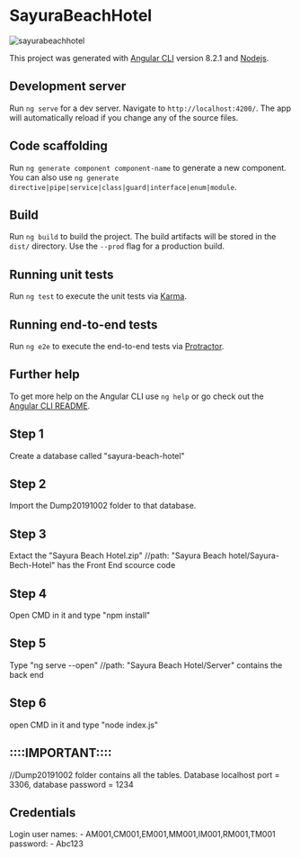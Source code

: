 # SayuraBeachHotel

![sayurabeachhotel](https://user-images.githubusercontent.com/61576355/82745826-41a9cb00-9da6-11ea-8f1c-c8a9ea42c67f.png)

This project was generated with [Angular CLI](https://github.com/angular/angular-cli) version 8.2.1 and [Nodejs](https://github.com/nodejs).

## Development server

Run `ng serve` for a dev server. Navigate to `http://localhost:4200/`. The app will automatically reload if you change any of the source files.

## Code scaffolding

Run `ng generate component component-name` to generate a new component. You can also use `ng generate directive|pipe|service|class|guard|interface|enum|module`.

## Build

Run `ng build` to build the project. The build artifacts will be stored in the `dist/` directory. Use the `--prod` flag for a production build.

## Running unit tests

Run `ng test` to execute the unit tests via [Karma](https://karma-runner.github.io).

## Running end-to-end tests

Run `ng e2e` to execute the end-to-end tests via [Protractor](http://www.protractortest.org/).

## Further help

To get more help on the Angular CLI use `ng help` or go check out the [Angular CLI README](https://github.com/angular/angular-cli/blob/master/README.md).

## Step 1
Create a database called "sayura-beach-hotel"

## Step 2
Import the Dump20191002 folder to that database.

## Step 3
Extact the "Sayura Beach Hotel.zip"
//path: "Sayura Beach hotel/Sayura-Bech-Hotel" has the Front End scource code

## Step 4
Open CMD in it and type "npm install"

## Step 5
Type "ng serve --open"
//path: "Sayura Beach Hotel/Server" contains the back end

## Step 6
open CMD in it and type "node index.js"

## ::::IMPORTANT::::
//Dump20191002 folder contains all the tables.
Database localhost port = 3306,
database password = 1234

## Credentials
Login user names: - AM001,CM001,EM001,MM001,IM001,RM001,TM001
password: - Abc123
